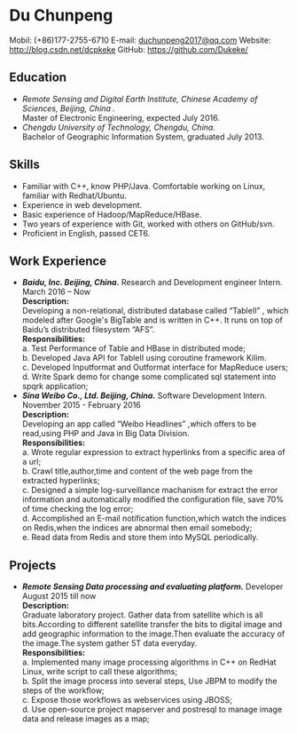 **Du Chunpeng**
===============

Mobil: (+86)177-2755-6710 E-mail: duchunpeng2017@qq.com Website: http://blog.csdn.net/dcpkeke GitHub: https://github.com/Dukeke/ 

Education
---------

 - *Remote Sensing and Digital Earth Institute, Chinese Academy of Sciences, Beijing, China .* 
 <br>Master of Electronic Engineering, expected July 2016. 
 - *Chengdu University of Technology, Chengdu, China.*
 <br>Bachelor of Geographic Information System, graduated July 2013.

Skills
------

 - Familiar with C++, know PHP/Java. Comfortable working on Linux, familiar with Redhat/Ubuntu.  
 - Experience in web development.
 - Basic experience of Hadoop/MapReduce/HBase. 
 - Two years of experience with Git, worked with others on GitHub/svn. 
 - Proficient in English, passed CET6.

Work Experience
---------------

 - ***Baidu, Inc. Beijing, China.*** Research and Development engineer Intern. March 2016 – Now
<br>**Description:** 
<br>Developing a non-relational, distributed database called “TableII” , which modeled after Google's BigTable and is written in C++. It runs on top of Baidu’s distributed filesystem “AFS”.
<br>**Responsibilities:**
<br>a. Test Performance of Table and HBase in distributed mode;
<br>b. Developed Java API for TableII using coroutine framework Kilim.
<br>c. Developed Inputformat and Outformat interface for MapReduce users;
<br>d. Write Spark demo for change some complicated sql statement into spqrk application;
 - ***Sina Weibo Co., Ltd. Beijing, China.*** Software Development Intern. November 2015 - February 2016
<br>**Description:** 
<br>Developing an app called “Weibo Headlines” ,which offers to be read,using PHP and Java in Big Data Division. 
<br>**Responsibilities:**
<br>a. Wrote regular expression to extract hyperlinks from a specific area of a url;
<br>b. Crawl title,author,time and content of the web page from the extracted hyperlinks;
<br>c. Designed a simple log-surveillance machanism for extract the error information and automatically modified the configuration file, save 70% of time checking the log error;
<br>d. Accomplished an E-mail notification function,which watch the indices on Redis,when the indices are abnormal then email somebody;
<br>e. Read data from Redis and store them into MySQL periodically.

Projects
--------

 - ***Remote Sensing Data processing and evaluating platform.***  Developer August 2015 till now
<br>**Description:** 
<br>Graduate laboratory project. Gather data from satellite which is all bits.According to different satellite transfer the bits to digital image and add geographic information to the image.Then evaluate the accuracy of the image.The system gather 5T data everyday.
<br>**Responsibilities:**
<br>a. Implemented many image processing algorithms in C++ on RedHat Linux, write script to call these algorithms;
<br>b. Split the image process into several steps, Use JBPM to modify the steps of the workflow;
<br>c. Expose those workflows as webservices using JBOSS;
<br>d. Use open-source project mapserver and postresql to manage image data and release images as a map;
      
